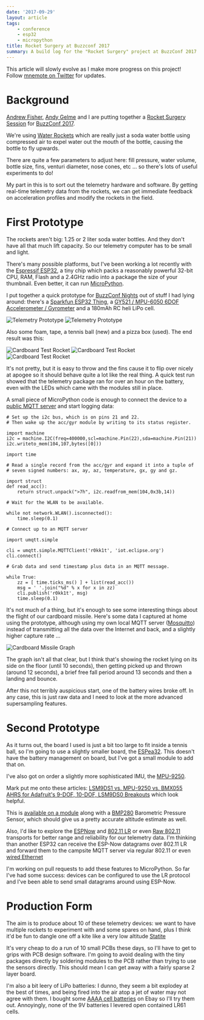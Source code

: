 ```yaml
---
date: '2017-09-29'
layout: article
tags:
    - conference
    - esp32
    - micropython
title: Rocket Surgery at Buzzconf 2017
summary: A build log for the "Rocket Surgery" project at BuzzConf 2017
---
```


This article will slowly evolve as I make more progress on this project!
Follow [mnemote on Twitter](https://twitter.com/mnemote) for updates.

# Background

[Andrew Fisher](ajfisher.me), [Andy Gelme](geekscape.org) and I are
putting together a [Rocket Surgery Session](https://buzzconf.io/sessions/airborne-iot-build-a-rocket/)
for [BuzzConf 2017](https://buzzconf.io/).

We're using [Water Rockets](https://en.wikipedia.org/wiki/Water\_rocket) which are 
really just a soda water bottle using compressed air to expel water out the mouth
of the bottle, causing the bottle to fly upwards.

There are quite a few parameters to adjust here: fill pressure, water volume,
bottle size, fins, venturi diameter, nose cones, etc ... so there's lots of
useful experiments to do!

My part in this is to sort out the telemetry hardware and software.  By getting
real-time telemetry data from the rockets, we can get immediate feedback on 
acceleration profiles and modify the rockets in the field.

# First Prototype

The rockets aren't big: 1.25 or 2 liter soda water bottles.  And they don't have all that
much lift capacity.  So our telemetry computer has to be small and light.

There's many possible platforms, but I've been working a lot recently with the
[Espressif ESP32](http://espressif.com/en/products/hardware/esp32/overview),
a tiny chip which packs a reasonably powerful 32-bit CPU, RAM, Flash and a 2.4GHz
radio into a package the size of your thumbnail.  Even better, it can run
[MicroPython](https://micropython.org/).

I put together a quick prototype for
[BuzzConf Nights](https://www.meetup.com/BuzzConf/events/243244039/)
out of stuff I had lying around: there's a 
[Sparkfun ESP32 Thing](https://www.sparkfun.com/products/13907), 
a [GY521 / MPU-6050 6DOF Accelerometer / Gyrometer](https://playground.arduino.cc/Main/MPU-6050)
and a 180mAh RC heli LiPo cell.

![Telemetry Prototype](img/tennis4.jpg)
![Telemetry Prototype](img/tennis5.jpg)

Also some foam, tape, a tennis ball (new) and a pizza box (used).
The end result was this:

![Cardboard Test Rocket](img/tennis1.jpg)
![Cardboard Test Rocket](img/tennis2.jpg)
![Cardboard Test Rocket](img/tennis3.jpg)

It's not pretty, but it is easy to throw and the fins cause it to flip
over nicely at apogee so it should behave quite a lot like the real thing.
A quick test run showed that the telemetry package ran for over an hour
on the battery, even with the LEDs which came with the modules still in place.

A small piece of MicroPython code is enough to connect the device to a
[public MQTT server](https://iot.eclipse.org/getting-started) and start logging data:


    # Set up the i2c bus, which is on pins 21 and 22.
    # Then wake up the acc/gyr module by writing to its status register.

    import machine
    i2c = machine.I2C(freq=400000,scl=machine.Pin(22),sda=machine.Pin(21))
    i2c.writeto_mem(104,107,bytes([0]))

    import time

    # Read a single record from the acc/gyr and expand it into a tuple of
    # seven signed numbers: ax, ay, az, temperature, gx, gy and gz.

    import struct
    def read_acc():
        return struct.unpack(">7h", i2c.readfrom_mem(104,0x3b,14))

    # Wait for the WLAN to be available.

    while not network.WLAN().isconnected():
        time.sleep(0.1)

    # Connect up to an MQTT server

    import umqtt.simple

    cli = umqtt.simple.MQTTClient('r0kk1t', 'iot.eclipse.org')
    cli.connect()

    # Grab data and send timestamp plus data in an MQTT message.

    while True:
        zz = [ time.ticks_ms() ] + list(read_acc())
        msg = ' '.join("%d" % x for x in zz)
        cli.publish('r0kk1t', msg)
        time.sleep(0.1)

It's not much of a thing, but it's enough to see some interesting things about
the flight of our cardboard missile.  Here's some data I captured at home using the prototype,
although using my own local MQTT server ([Mosquitto](https://mosquitto.org/)) instead of
transmitting all the data over the Internet and back, and a slightly higher capture rate ...

![Cardboard Missile Graph](img/cardboard-graph1.png)

The graph isn't all that clear, but I think that's showing the rocket lying on its side on 
the floor (until 10 seconds), then getting picked up and thrown (around 12 seconds),
a brief free fall period around 13 seconds and then a landing and bounce.

After this not terribly auspicious start, one of the battery wires broke off. 
In any case, this is just raw data and I need to look at the more advanced supersampling features.

# Second Prototype

As it turns out, the board I used is just a bit too large to fit inside a tennis ball, 
so I'm going to use a slightly smaller board, the
[ESPea32](https://blog.aprbrother.com/product/espea32).  This doesn't have the battery
management on board, but I've got a small module to add that on.

I've also got on order a slightly more sophisticated
IMU, the [MPU-9250](https://www.invensense.com/products/motion-tracking/9-axis/mpu-9250/).

Mark put me onto these articles:
[LSM9DS1 vs. MPU-9250 vs. BMX055](https://github.com/kriswiner/MPU6050/issues/6)
[AHRS for Adafruit's 9-DOF, 10-DOF, LSM9DS0 Breakouts](https://learn.adafruit.com/ahrs-for-adafruits-9-dof-10-dof-breakout) which look helpful.  

This is [available on a module](https://www.banggood.com/GY-91-MPU9250-BMP280-10DOF-Acceleration-Gyroscope-Compass-Nine-Shaft-Sensor-Module-p-1129541.html) along with a
[BMP280](https://www.bosch-sensortec.com/bst/products/all\_products/bmp280) Barometric Pressure Sensor, 
which should give us a pretty accurate altitude estimate as well.

Also, I'd like to explore the [ESPNow](http://espressif.com/en/products/software/esp-now/overview)
and [802.11 LR](http://esp-idf.readthedocs.io/en/latest/api-guides/wifi.html#wi-fi-protocol-mode) 
or even [Raw 802.11](https://github.com/Jeija/esp32free80211)
transports for better range and reliability for our telemetry data.
I'm thinking than another ESP32 can receive the ESP-Now datagrams over 802.11 LR and forward
them to the campsite MQTT server via regular 802.11 or even
[wired Ethernet](https://github.com/micropython/micropython-esp32/pull/187)

I'm working on pull requests to add these features to MicroPython.  So far I've had some 
success: devices can be configured to use the LR protocol and I've been able to send small
datagrams around using ESP-Now.

# Production Form

The aim is to produce about 10 of these telemetry devices: we want to have multiple rockets
to experiment with and some spares on hand, plus I think it'd be fun to dangle one off a kite
like a very low altitude [Statite](https://en.wikipedia.org/wiki/Statite)

It's very cheap to do a run of 10 small PCBs these days, so I'll have to get to grips with
PCB design software.  I'm going to avoid dealing with the tiny packages directly by soldering
modules to the PCB rather than trying to use the sensors directly.  This should mean I can 
get away with a fairly sparse 2 layer board.

I'm also a bit leery of LiPo batteries: I dunno, they seem a bit explodey at the best of times,
and being fired into the air atop a jet of water may not agree with them.  I bought some
[AAAA cell batteries](https://en.wikipedia.org/wiki/AAAA_battery) on Ebay so I'll try them out.
Annoyingly, none of the 9V batteries I levered open contained LR61 cells.
